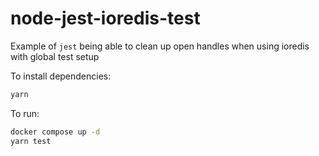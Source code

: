 # node-jest-ioredis-test

Example of `jest` being able to clean up open handles when using ioredis with global test setup

To install dependencies:

```bash
yarn
```

To run:

```bash
docker compose up -d
yarn test
```
